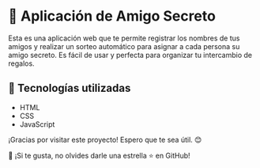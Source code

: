 # 🎁 Aplicación de Amigo Secreto  

Esta es una aplicación web que te permite registrar los nombres de tus amigos y realizar un sorteo automático para asignar a cada persona su amigo secreto. Es fácil de usar y perfecta para organizar tu intercambio de regalos.  

## 🚀 Tecnologías utilizadas  
- HTML  
- CSS  
- JavaScript  

¡Gracias por visitar este proyecto! Espero que te sea útil. 😊  

📌 ¡Si te gusta, no olvides darle una estrella ⭐ en GitHub!
